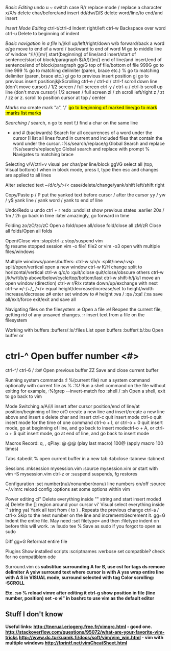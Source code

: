 *Basic Editing*
undo           u
~              switch case
R/r            replace mode / replace a character
x/X/s          delete char/before/and insert
dd/dw/D/S      delete word/line/to end/and insert

*Insert Mode Editing*
ctrl-t/ctrl-d  Indent right/left
ctrl-w         Backspace over word
ctrl-u         Delete to beginning of indent

*Basic navigation in a file*
h/j/k/l          up/left/right/down
w/b              forward/back a word
e/ge             move to end of a word / backward to end of word
M                go to middle line of window
^/I/(/[m/{       start(beginning) of line/and insert/start of sentence/start of block/paragraph
$/A/)/]m/}       end of line/and insert/end of sentence/end of block/paragraph
gg/G             top of file/bottom of file
999G             go to line 999
%                go to matching delimiter (paren, brace etc.)
%                go to matching delimiter (paren, brace etc.)
gi               go to previous insert position
gi               go to previous insert positionjkjkScrolling
ctrl-e / ctrl-d / ctrl-f    scroll down line (don't move cursor) / 1/2 screen / full screen
ctrl-y / ctrl-u / ctrl-b    scroll up line (don't move cursor)/ 1/2 screen / full screen
zl / zh                     scroll left/right
z<CR> / zt  / zz or z.      scroll to position cursor at top / center

*Marks*
ma               create mark "a", '/` <mark>  go to beginning of marked line/go to mark
:marks           list marks

*Searching*
/                       search, n go to next
f,t                     find a char on the same line
* and # (backwards)     Search for all occurrences of a word under the cursor
[I                      list all lines found in current and included files that contain the word under the cursor.
:%s/search/replace/g    Global Search and replace
:%s/search/replace/gc   Global search and replace with prompt
%                       Navigates to matching brace

Selecting
v/V/ctrl+v          visual per char/per line/block
ggVG                select all (top, Visual bottom)
I                   when in block mode, press I, type then esc and changes are applied to all lines

Alter selected text
~/d/c/y/>/<         case/delete/change/yank/shift left/shift right

Copy/Paste
p / P             put the yanked text before cursor / after the cursor
yy / yw / y$      yank line / yank word / yank to end of line


Undo/Redo
u                                       undo
ctrl + r                                redo
:undolist                               show previous states
:earlier 20s / 1m / 2h                  go back in time
:later                                  amazingly, go forward in time

Folding
zo/zO/zc/zC                         Open a fold/open all/close fold/close all
zM/zR                               Close all folds/Open all folds

Open/Close vim
:stop/ctrl-z                         stop/suspend vim  
fg                                   resume stopped session
vim -o file1 file2 or vim -o3        open with multiple files/windows

Multiple windows/panes/buffers:
ctrl-w s/n/v     :split/:new/:vsp      split/open/vertical open a new window
ctrl-w K/H                             change split to horizontal/vertical
ctrl-w q/c/o   :quit/:close            quit/close/obscure others
ctrl-w j/k/w/t/b/p                     above/below/cycle/top/bottom/last
ctrl-w shift-h/j/k/l                   move an open window  (direction)
ctrl-w r/R/x                           rotate down/up/exchange with next
ctrl-w =/-/+/_ /</>                    equal height/decrease/increase/set to height/width increase/decrease
z# enter                               set window to # height
:wa / :qa /:qa! /:xa                   save all/exit/force exit/exit and save all

Navigating files on the filesystem
:e <filename>          Open a file
:e!                    Reopen the current file, getting rid of any unsaved changes.
:r <filename>          insert text from a file on the filesystem

Working with buffers
:buffers/:ls/:files          List open buffers
:buffer/:b/:bu <name>        Open buffer <name> or <number>
# ctrl-^                     Open buffer number <#>
ctrl-^/ ctrl-6 / :b#         Open previous buffer
ZZ                           Save and close current buffer


Running system commands
:! <command> %(current file)     run a system command optionally with current file as %
:%!<command>                     Run a shell command on the file without exiting for example, :%!grep --invert-match foo
:shell / :sh                     Open a shell, exit to go back to vim


Mode Switching
a/A/i/I       insert after cursor position/end of line/at position/beginning of line
o/O           create a new line and insert/create a new line above and insert
s             delete char and insert
ctrl-c        quit insert mode
ctrl-o        quit insert mode for the time of one command
ctrl-o + I, or ctrl-o + 0    quit insert mode, go at beginning of line, and go back to insert modectrl-o + A, or ctrl-o + $    quit insert mode, go at end of line, and go back to insert mode


Macros
Record: q<some key>, <edit one line and move to the next>, qPlay: @<some key>
@@ (play last macro)
100@<some key> (apply macro 100 times)

Tabs
:tabedit %    open current buffer in a new tab
:tabclose
:tabnew
:tabnext

Sessions
:mksession mysession.vim
:source mysession.vim or start with vim -S mysession.vim
ctrl-z or :suspend suspends, fg restores

Configuration
:set number(nu)/nonumber(nonu)                   line numbers on/off
:source ~/.vimrc                                 reload config
:options                                         set some options within vim

Power editing
ci"               Delete everything inside "" string and start insert moded
a[                Delete the [] region around your cursor
vi'               Visual select everything inside '' string
ya(               Yank all text from ( to )
.                 Repeats the previous change
ctrl-a / ctrl-x   Skip to the next number on the line and increment/decrement it.
gg=G              Indent the entire file. May need :set filetype=<whatever> and then :filetype indent on before this will work.
:w !sudo tee %    Save as sudo if you forgot to open as sudo

Diff
gg=G             Reformat entire file

Plugins
Show installed scripts    :scriptnames
:verbose set compatible?  check for no compatiblem ode

Surround.vim
cs<A><B>          substitue surrounding A for B, use cst for tags
ds<A>             remove delimiter A
ysiw<A>           surround text where cursor is with A
yss<A>            wrap entire line with A
S<tag>            in VISUAL mode, surround selected with tag
Color scrolling:
:SCROLL

Etc.
:so %              reload vimrc after editing it
ctrl-g             show position in file (line number, position)
set -o vi"         in bashrc to use vim as the default editor

Stuff I don't know
--


Useful links:
http://tnerual.eriogerg.free.fr/vimqrc.html - good one.
http://stackoverflow.com/questions/95072/what-are-your-favorite-vim-tricks
http://www.dc.turkuamk.fi/docs/soft/vim/vim_win.html - vim with multiple windows
http://fprintf.net/vimCheatSheet.html



